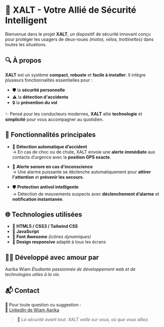 # 🚨 XALT - Votre Allié de Sécurité Intelligent

Bienvenue dans le projet **XALT**, un dispositif de sécurité innovant conçu pour protéger les usagers de deux-roues *(motos, vélos, trottinettes)* dans toutes les situations.



## 🔍 À propos

**XALT** est un système **compact**, **robuste** et **facile à installer**. Il intègre plusieurs fonctionnalités essentielles pour :

- 🛡️ la **sécurité personnelle**
- ⚠️ la **détection d'accidents**
- 🔒 la **prévention du vol**

✨ Pensé pour les conducteurs modernes, **XALT** allie **technologie** et **simplicité** pour vous accompagner au quotidien.



## 🧠 Fonctionnalités principales

- 🛑 **Détection automatique d’accident**  
  → En cas de choc ou de chute, XALT envoie une **alerte immédiate** aux contacts d’urgence avec la **position GPS exacte**.

- 📢 **Alerte sonore en cas d'inconscience**  
  → Une alarme puissante se déclenche automatiquement pour **attirer l'attention** et **prévenir les secours**.

- 🛡️ **Protection antivol intelligente**  
  → Détection de mouvements suspects avec **déclenchement d’alarme** et **notification instantanée**.


## 🌐 Technologies utilisées

- 🔹 **HTML5 / CSS3 / Tailwind CSS**
- 🔸 **JavaScript**
- 🔹 **Font Awesome** *(icônes dynamiques)*
- 📱 **Design responsive** adapté à tous les écrans



## 👩‍💻 Développé avec amour par

Aarika Wiam
_Étudiante passionnée de développement web et de technologies utiles à la vie._



## 📬 Contact

💌 Pour toute question ou suggestion :  
🔗 [LinkedIn de Wiam Aarika](https://www.linkedin.com/in/wiam-aarika-a2977432b/)



> 🛵 _La sécurité avant tout. XALT veille sur vous, où que vous alliez._
